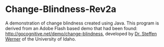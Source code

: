 # Change-Blindness-Rev2a
A demonstration of change blindness created using Java.
This program is derived from an Adobe Flash based demo that had been found: <a href="http://gocognitive.net/demo/change-blindness"> http://gocognitive.net/demo/change-blindness</a>, developed by <a href="https://www.uidaho.edu/class/psychcomm/graduate/faculty/steffen-werner">Dr. Steffen Werner</a> of the 
University of Idaho.
